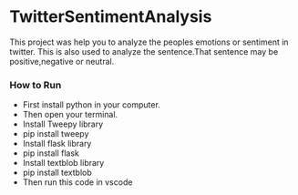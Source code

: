 # TwitterSentimentAnalysis

This project was help you to analyze the peoples emotions or sentiment in twitter.
This is also used  to analyze the sentence.That sentence may be positive,negative or neutral.

### How to Run
 
- First install python in your computer.
- Then open your terminal.
- Install Tweepy library
- pip install tweepy
- Install flask library
- pip install flask
- Install textblob library
- pip install textblob
- Then run this code in vscode
